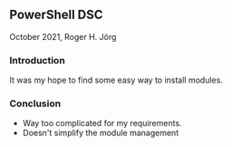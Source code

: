 ## PowerShell DSC

October 2021, Roger H. Jörg

### Introduction

It was my hope to find some easy way to install modules.

### Conclusion

- Way too complicated for my requirements.
- Doesn't simplify the module management

